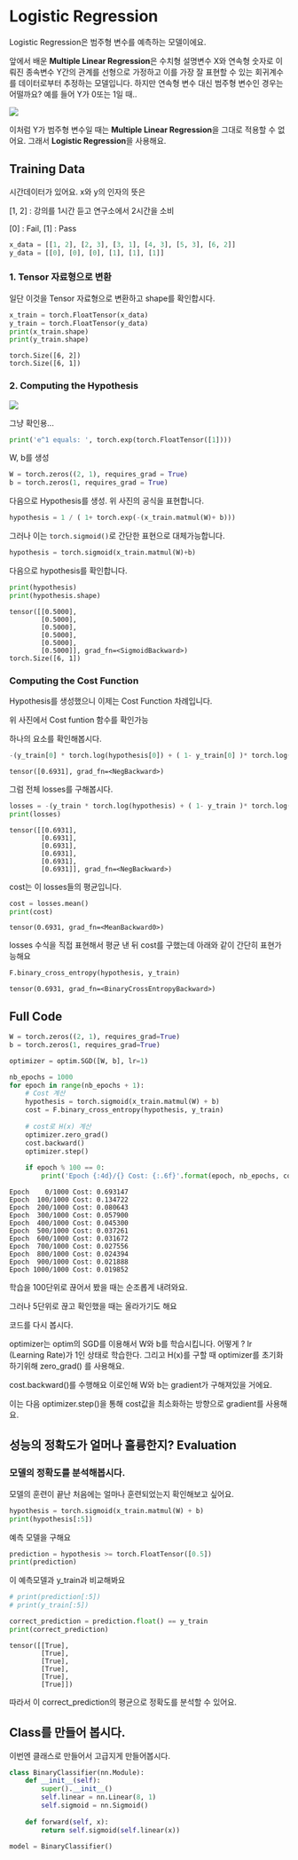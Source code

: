 # Logistic Regression

Logistic Regression은 범주형 변수를 예측하는 모델이에요. 

앞에서 배운 **Multiple Linear Regression**은 수치형 설명변수 X와 연속형 숫자로 이뤄진 종속변수 Y간의 관계를 선형으로 가정하고 이를 가장 잘 표현할 수 있는 회귀계수를 데이터로부터 추정하는 모델입니다. 하지만 연속형 변수 대신 범주형 변수인 경우는 어떨까요? 예를 들어 Y가 0또는 1일 때..



![](./images/mul.png)

 이처럼 Y가 범주형 변수일 때는 **Multiple Linear Regression**을 그대로 적용할 수 없어요. 그래서 **Logistic Regression**을 사용해요.



## Training Data

시간데이터가 있어요. x와 y의 인자의 뜻은

[1, 2] : 강의를 1시간 듣고 연구소에서 2시간을 소비

[0] : Fail, [1] : Pass 

```python
x_data = [[1, 2], [2, 3], [3, 1], [4, 3], [5, 3], [6, 2]]
y_data = [[0], [0], [0], [1], [1], [1]]
```

### 1. Tensor 자료형으로 변환

일단 이것을 Tensor 자료형으로 변환하고 shape를 확인합시다.

```python
x_train = torch.FloatTensor(x_data)
y_train = torch.FloatTensor(y_data)
print(x_train.shape)
print(y_train.shape)
```

```
torch.Size([6, 2])
torch.Size([6, 1])
```



### 2. Computing the Hypothesis

![](./images/hypo3.PNG)

그냥 확인용...
```python
print('e^1 equals: ', torch.exp(torch.FloatTensor([1])))
```

W, b를 생성

```python
W = torch.zeros((2, 1), requires_grad = True)
b = torch.zeros(1, requires_grad = True)
```



다음으로 Hypothesis를 생성. 위 사진의 공식을 표현합니다.

```python
hypothesis = 1 / ( 1+ torch.exp(-(x_train.matmul(W)+ b)))
```



그러나 이는 `torch.sigmoid()`로 간단한 표현으로 대체가능합니다.

```python
hypothesis = torch.sigmoid(x_train.matmul(W)+b)
```



다음으로 hypothesis를 확인합니다.

```python
print(hypothesis)
print(hypothesis.shape)
```

```
tensor([[0.5000],
        [0.5000],
        [0.5000],
        [0.5000],
        [0.5000],
        [0.5000]], grad_fn=<SigmoidBackward>)
torch.Size([6, 1])
```



### Computing the Cost Function

Hypothesis를 생성했으니 이제는 Cost Function 차례입니다.

위 사진에서 Cost funtion 함수를 확인가능

하나의 요소를 확인해봅시다.

```python
-(y_train[0] * torch.log(hypothesis[0]) + ( 1- y_train[0] )* torch.log(1-hypothesis[0]))
```

```
tensor([0.6931], grad_fn=<NegBackward>)
```



그럼 전체 losses를 구해봅시다.

```python
losses = -(y_train * torch.log(hypothesis) + ( 1- y_train )* torch.log(1-hypothesis))
print(losses)
```

```
tensor([[0.6931],
        [0.6931],
        [0.6931],
        [0.6931],
        [0.6931],
        [0.6931]], grad_fn=<NegBackward>)
```



cost는 이 losses들의 평균입니다.

```python
cost = losses.mean()
print(cost)
```

```
tensor(0.6931, grad_fn=<MeanBackward0>)
```



losses 수식을 직접 표현해서 평균 낸 뒤 cost를 구했는데 아래와 같이 간단히 표현가능해요

```python
F.binary_cross_entropy(hypothesis, y_train)
```

```
tensor(0.6931, grad_fn=<BinaryCrossEntropyBackward>)
```



## Full Code

```python
W = torch.zeros((2, 1), requires_grad=True)
b = torch.zeros(1, requires_grad=True)

optimizer = optim.SGD([W, b], lr=1)

nb_epochs = 1000
for epoch in range(nb_epochs + 1):
    # Cost 계산
    hypothesis = torch.sigmoid(x_train.matmul(W) + b)
    cost = F.binary_cross_entropy(hypothesis, y_train)
    
    # cost로 H(x) 계산
    optimizer.zero_grad()
    cost.backward()
    optimizer.step()
    
    if epoch % 100 == 0:
        print('Epoch {:4d}/{} Cost: {:.6f}'.format(epoch, nb_epochs, cost.item()))
```

```
Epoch    0/1000 Cost: 0.693147
Epoch  100/1000 Cost: 0.134722
Epoch  200/1000 Cost: 0.080643
Epoch  300/1000 Cost: 0.057900
Epoch  400/1000 Cost: 0.045300
Epoch  500/1000 Cost: 0.037261
Epoch  600/1000 Cost: 0.031672
Epoch  700/1000 Cost: 0.027556
Epoch  800/1000 Cost: 0.024394
Epoch  900/1000 Cost: 0.021888
Epoch 1000/1000 Cost: 0.019852
```

학습을 100단위로 끊어서 봤을 때는 순조롭게 내려와요.

그러나 5단위로 끊고 확인했을 때는 올라가기도 해요



코드를 다시 봅시다.

optimizer는 optim의 SGD를 이용해서 W와 b를 학습시킵니다. 어떻게 ? lr (Learning Rate)가 1인 상태로 학습한다. 그리고 H(x)를 구할 때 optimizer를 초기화 하기위해 zero_grad() 를 사용해요.

cost.backward()를 수행해요 이로인해 W와 b는 gradient가 구해져있을 거에요.

이는 다음 optimizer.step()을 통해 cost값을 최소화하는 방향으로 gradient를 사용해요.



## 성능의 정확도가 얼머나 훌륭한지? Evaluation

### 모델의 정확도를 분석해봅시다.

모델의 훈련이 끝난 처음에는 얼마나 훈련되었는지 확인해보고 싶어요.

```python
hypothesis = torch.sigmoid(x_train.matmul(W) + b)
print(hypothesis[:5])
```



예측 모델을 구해요

```python
prediction = hypothesis >= torch.FloatTensor([0.5])
print(prediction)
```



이 예측모델과 y_train과 비교해봐요

```python
# print(prediction[:5])
# print(y_train[:5])

correct_prediction = prediction.float() == y_train
print(correct_prediction)
```

```
tensor([[True],
        [True],
        [True],
        [True],
        [True],
        [True]])
```

따라서 이 correct_prediction의 평균으로 정확도를 분석할 수 있어요.



## Class를 만들어 봅시다.

이번엔 클래스로 만들어서 고급지게 만들어봅시다.

```python
class BinaryClassifier(nn.Module):
    def __init__(self):
        super().__init__()
        self.linear = nn.Linear(8, 1)
        self.sigmoid = nn.Sigmoid()
    
    def forward(self, x):
        return self.sigmoid(self.linear(x))
```

```python
model = BinaryClassifier()
```



